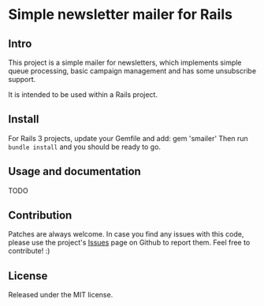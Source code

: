 # Simple newsletter mailer for Rails

## Intro

This project is a simple mailer for newsletters, which implements simple queue processing, basic campaign management and has some unsubscribe support.

It is intended to be used within a Rails project.

## Install

For Rails 3 projects, update your Gemfile and add:
	gem 'smailer'
Then run `bundle install` and you should be ready to go.

## Usage and documentation

TODO

## Contribution

Patches are always welcome. In case you find any issues with this code, please use the project's [Issues](http://github.com/mitio/smailer/issues) page on Github to report them. Feel free to contribute! :)

## License

Released under the MIT license.